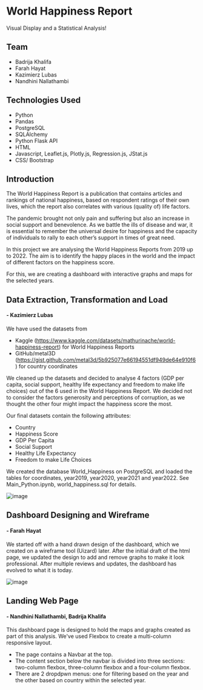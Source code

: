 # World Happiness Report
Visual Display and a Statistical Analysis!

## Team
-   Badrija Khalifa
-   Farah Hayat
-   Kazimierz Lubas
-   Nandhini Nallathambi

## Technologies Used
-   Python
-   Pandas
-   PostgreSQL
-   SQLAlchemy
-   Python Flask API
-   HTML
-   Javascript, Leaflet.js, Plotly.js, Regression.js, JStat.js
-   CSS/ Bootstrap

## Introduction
The World Happiness Report is a publication that contains articles and rankings of national happiness, based on respondent ratings of their own lives, which the report also correlates with various (quality of) life factors.

The pandemic brought not only pain and suffering but also an increase in social support and benevolence. As we battle the ills of disease and war, it is essential to remember the universal desire for happiness and the capacity of individuals to rally to each other’s support in times of great need.

In this project we are analysing the World Happiness Reports from 2019 up to 2022. The aim is to identify the happy places in the world and the impact of different factors on the happiness score.

For this, we are creating a dashboard with interactive graphs and maps for the selected years.

## Data Extraction, Transformation and Load
#### - Kazimierz Lubas

We have used the datasets from
-   Kaggle (https://www.kaggle.com/datasets/mathurinache/world-happiness-report) for World Happiness Reports
-   GitHub/metal3D (https://gist.github.com/metal3d/5b925077e66194551df949de64e910f6) for country coordinates

We cleaned up the datasets and decided to analyse 4 factors (GDP per capita, social support, healthy life expectancy and freedom to make life choices) out of the 6 used in the World Happiness Report. We decided not to consider the factors generosity and perceptions of corruption, as we thought the other four might impact the happiness score the most.

Our final datasets contain the following attributes:
-   Country
-   Happiness Score
-   GDP Per Capita
-   Social Support
-   Healthy Life Expectancy
-   Freedom to make Life Choices

We created the database World_Happiness on PostgreSQL and loaded the tables for coordinates, year2019, year2020, year2021 and year2022. See Main_Python.ipynb, world_happiness.sql for details.

![image](https://user-images.githubusercontent.com/111614210/210465053-9ff64113-aaee-4986-9e50-a33613e15efe.png)

## Dashboard Designing and Wireframe
#### - Farah Hayat

We started off with a hand drawn design of the dashboard, which we created on a wireframe tool (Uizard) later. After the initial draft of the html page, we updated the design to add and remove graphs to make it look professional. After multiple reviews and updates, the dashboard has evolved to what it is today.

![image](https://user-images.githubusercontent.com/111614210/210468195-11d7e8c9-2fd0-4b0a-b21f-75eaa534d033.png)

## Landing Web Page
#### - Nandhini Nallathambi, Badrija Khalifa

This dashboard page is designed to hold the maps and graphs created as part of this analysis. We've used Flexbox to create a multi-column responsive layout. 
-   The page contains a Navbar at the top. 
-   The content section below the navbar is divided into three sections: two-column flexbox, three-column flexbox and a four-column flexbox.
-   There are 2 dropdpwn menus: one for filtering based on the year and the other based on country within the selected year.


